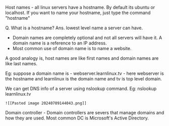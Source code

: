 
Host names - all linux servers have a hostname. By default its ubuntu or localhost. If you want to name your hostname, just type the command "hostname"

Q. What is a hostname? 
Ans. lowest level name a server can have. 

- Domain names are completely optional and not all servers will have it. A domain name is a reference to an IP address. 
- Most common use of domain name is to name a website. 


A good analogy is, host names are like first names and domain names are like last names. 

Eg: suppose a domain name is - webserver.learnlinux.tv - here webserver is the hostname and learnlinux is the domain name and tv is top level domain. 

We can get DNS info of a server using nslookup command. Eg: nslookup learnlinux.tv

	![[Pasted image 20240709144043.png]]


Domain controller - Domain controllers are severs that manage domains and how they are used. Most common DC is Microsoft's Active Directory. 